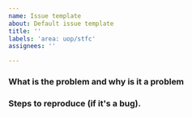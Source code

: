 ```yaml
---
name: Issue template
about: Default issue template
title: ''
labels: 'area: uop/stfc'
assignees: ''

---
```


<!--
Include the relevant and useful information below.
-->

### What is the problem and why is it a problem

<!-- 
Think about and include, if relevant:
 - Who does this affect?
 - What needs to change?
 - What events does this affect?
 - Why does it need to change?
 - Who requested it and when?
-->

### Steps to reproduce (if it's a bug).

<!--
Include other helpful details like screenshots or email content.
-->
